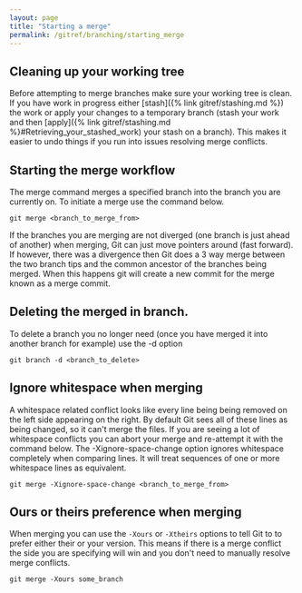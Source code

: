 ```yaml
---
layout: page
title: "Starting a merge"
permalink: /gitref/branching/starting_merge
---
```


## Cleaning up your working tree

Before attempting to merge branches make sure your working tree is clean.  If you have work in progress either [stash]({% link gitref/stashing.md %}) the work or apply your changes to a temporary branch (stash your work and then [apply]({% link gitref/stashing.md %}#Retrieving_your_stashed_work) your stash on a branch).  This makes it easier to undo things if you run into issues resolving merge conflicts.

[comment]: <> (TODO: Beyond stashing and applying your stash to a temporary branch you may be able to use cherry pick for this save to temporary branch.  Come back and update if that seems reasonable?)

## Starting the merge workflow

The merge command merges a specified branch into the branch you are currently on.  To initiate a merge use the command below.

`git merge <branch_to_merge_from>`

[comment]: <> (TODO: merge commit below is a good candidate for a definition entry.)

If the branches you are merging are not diverged (one branch is just ahead of another) when merging, Git can just move pointers around (fast forward).  If however, there was a divergence then Git does a 3 way merge between the two branch tips and the common ancestor of the branches being merged.  When this happens git will create a new commit for the merge known as a merge commit.

[comment]: <> (TODO: Still need to figure out how to tell the difference between regular and merge commit)

## Deleting the merged in branch.

To delete a branch you no longer need (once you have merged it into another branch for example) use the -d option

`git branch -d <branch_to_delete>`

## Ignore whitespace when merging

A whitespace related conflict looks like every line being being removed on the left side appearing on the right.  By default Git sees all of these lines as being changed, so it can't merge the files.  If you are seeing a lot of whitespace conflicts you can abort your merge and re-attempt it with the command below.  The -Xignore-space-change option ignores whitespace completely when comparing lines.  It will treat sequences of one or more whitespace lines as equivalent.

`git merge -Xignore-space-change <branch_to_merge_from>`

## Ours or theirs preference when merging

[comment]: <> (TODO: I need to actually try the arguments being discussed here to understand how they work.)

When merging you can use the `-Xours` or `-Xtheirs` options to tell Git to to prefer either their or your version.  This means if there is a merge conflict the side you are specifying will win and you don't need to manually resolve merge conflicts.

`git merge -Xours some_branch`